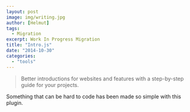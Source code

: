 ```yaml
---
layout: post
image: img/writing.jpg
author: [Helmut]
tags:
  - Migration
excerpt: Work In Progress Migration
title: "Intro.js"
date: "2014-10-30"
categories: 
  - "tools"
---
```


> Better introductions for websites and features with a step-by-step guide for your projects.

Something that can be hard to code has been made so simple with this plugin.
